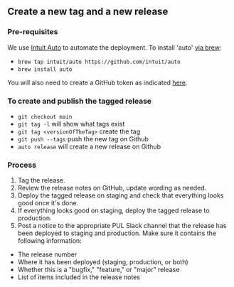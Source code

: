 ## Create a new tag and a new release

### Pre-requisites
We use [Intuit Auto](https://intuit.github.io/auto/) to automate the deployment. To install 'auto' [via brew](https://intuit.github.io/auto/docs/configuration/non-npm):

* `brew tap intuit/auto https://github.com/intuit/auto`
* `brew install auto`

You will also need to create a GitHub token as indicated [here](https://intuit.github.io/auto/docs/configuration/non-npm#configuration).

### To create and publish the tagged release
* `git checkout main`
* `git tag -l` will show what tags exist
* `git tag <versionOfTheTag>` create the tag
* `git push --tags` push the new tag on Github
* `auto release` will create a new release on Github

### Process
1. Tag the release.
1. Review the release notes on GitHub, update wording as needed.
1. Deploy the tagged release on staging and check that everything looks good once it's done.
1. If everything looks good on staging, deploy the tagged release to production.
1. Post a notice to the appropriate PUL Slack channel that the release has been deployed to staging and production.  Make sure it contains the following information:
  - The release number
  - Where it has been deployed (staging, production, or both)
  - Whether this is a "bugfix," "feature," or "major" release
  - List of items included in the release notes
